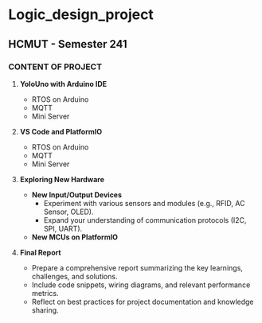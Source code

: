 # Logic_design_project
## HCMUT - Semester 241

### CONTENT OF PROJECT

1. **YoloUno with Arduino IDE**
   - RTOS on Arduino  
   - MQTT  
   - Mini Server  

2. **VS Code and PlatformIO**
   - RTOS on Arduino  
   - MQTT  
   - Mini Server  

3. **Exploring New Hardware**
   - **New Input/Output Devices**  
     - Experiment with various sensors and modules (e.g., RFID, AC Sensor, OLED).  
     - Expand your understanding of communication protocols (I2C, SPI, UART).  
   - **New MCUs on PlatformIO**  

4. **Final Report**
   - Prepare a comprehensive report summarizing the key learnings, challenges, and solutions.  
   - Include code snippets, wiring diagrams, and relevant performance metrics.  
   - Reflect on best practices for project documentation and knowledge sharing.
